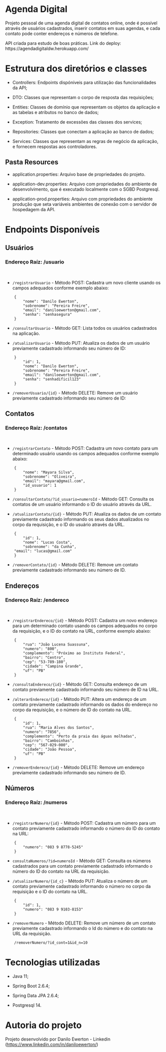 <h1>Agenda Digital</h1>

<p>Projeto pessoal de uma agenda digital de contatos online, onde é possível através de usuários cadastrados, inserir contatos em suas agendas, e cada contato pode conter endereços e números de telefone.</p>

<p>API criada para estudo de boas práticas. Link do deploy: https://agendadigitaldw.herokuapp.com/</p>

<h1>Estrutura dos diretórios e classes</h1>

* Controllers: Endpoints dispóníveis para utilização das funcionalidades da API;

* DTO: Classes que representam o corpo de resposta das requisições;

* Entities: Classes de domínio que representam os objetos da aplicação e as tabelas e atributos no banco de dados;

* Exception: Tratamento de excessões das classes dos services;

* Repositories: Classes que conectam a aplicação ao banco de dados;

* Services: Classes que representam as regras de negócio da aplicação, e fornecem respostas aos controladores.

<h2>Pasta Resources</h2>

* application.properties: Arquivo base de propriedades do projeto.

* application-dev.properties: Arquivo com propriedades do ambiente de desenvolvimento, que é executado localmente com o SGBD Postgresql.

* application-prod.properties: Arquivo com propriedades do ambiente produção que seta variáveis ambientes de conexão com o servidor de hospedagem da API.

<h1>Endpoints Disponíveis</h1>

<h2>Usuários</h2>

<h3>Endereço Raíz: /usuario</h3>
<br>

* <code>/registrarUsuario</code> - Método POST: Cadastra um novo cliente usando os campos adequados conforme exemplo abaixo:

~~~
    {
        "nome": "Danilo Ewerton",
        "sobrenome": "Pereira Freire",
        "email": "daniloewerton@gmail.com",
        "senha": "senhasegura"
    }
~~~

* <code>/consultarUsuario</code> - Método GET: Lista todos os usuários cadastrados na aplicação.

* <code>/atualizarUsuario</code> - Método PUT: Atualiza os dados de um usuário previamente cadastrado informando seu número de ID:

~~~
    }
        "id": 1,
        "nome": "Danilo Ewerton",
        "sobrenome": "Pereira Freire",
        "email": "daniloewerton@gmail.com",
        "senha": "senhadificil123"
    }
~~~

* <code>/removerUsuario/{id}</code> - Método DELETE: Remove um usuário previamente cadastrado informando seu número de ID:

<h2>Contatos</h2>

<h3>Endereço Raíz: /contatos</h3>
<br>

* <code>/registrarContato</code> - Método POST: Cadastra um novo contato para um determinado usuário usando os campos adequados conforme exemplo abaixo:

~~~
    {
        "nome": "Mayara Silva",
        "sobrenome": "Oliveira",
        "email": "mayara@gmail.com",
        "id_usuario": 1
    }
~~~

* <code>/consultarContato/?id_usuario=numeroId</code> - Método GET: Consulta os contatos de um usuário informando o ID do usuário através da URL.

* <code>/atualizarContato/{id}</code> - Método PUT: Atualiza os dados de um contato previamente cadastrado informando os seus dados atualizados no corpo da requisição, e o ID do usuário através da URL.

~~~
    {
        "id": 1,
        "nome": "Lucas Costa",
        "sobrenome": "da Cunha",
	"email": "lucas@gmail.com"
    }
~~~

* <code>/removerContato/{id}</code> - Método DELETE: Remove um contato previamente cadastrado informando seu número de ID.

<h2>Endereços</h2>

<h3>Endereço Raíz: /endereco</h3>
<br>

* <code>/registrarEndereco/{id}</code> - Método POST: Cadastra um novo endereço para um determinado contato usando os campos adequados no corpo da requisição, e o ID do contato na URL, conforme exemplo abaixo:

~~~
    {
        "rua": "João Lucena Suassuna",
        "numero": "800",
        "complemento": "Próximo ao Instituto Federal",
        "bairro": "Centro",
        "cep": "53-789-180",
        "cidade": "Campina Grande",
        "uf": "PB"
    }
~~~ 

* <code>/consultaEndereco/{id}</code> - Método GET: Consulta endereço de um contato previamente cadastrado informando seu número de ID na URL.

* <code>/alterarEndereco/{id}</code> - Método PUT: Altera um endereço de um contato previamente cadastrado informando os dados do endereço no corpo da requisição, e o número de ID do contato na URL.

~~~
    {
        "id": 1,
        "rua": "Maria Alves dos Santos",
        "numero": "7856",
        "complemento": "Perto da praia das águas molhadas",
        "bairro": "Camboinhas",
        "cep": "567-029-000",
        "cidade": "João Pessoa",
        "uf": "PB"
    }
~~~

* <code>/removerEndereco/{id}</code> - Método DELETE: Remove um endereço previamente cadastrado informando seu número de ID.

<h2>Números</h2>

<h3>Endereço Raíz: /numeros</h3>
<br>

* <code>/registrarNumero/{id}</code> - Método POST: Cadastra um número para um contato previamente cadastrado informando o número do ID do contato na URL:

~~~
    {
        "numero": "083 9 8778-5245"
    }
~~~

* <code>consultaNumeros/?id=numeroId</code> - Método GET: Consulta os números cadastrados para um contato previamente cadastrado informando o número do ID do contato na URL da requisição.

* <code>/atualizarNumero/{id_c}</code> - Método PUT: Atualiza o número de um contato previamente cadastrado informando o número no corpo da requisição e o ID do contato na URL.

~~~
    {
        "id": 1,
        "numero": "083 9 9103-8153"
    }
~~~

* <code>/removerNumero</code> - Método DELETE: Remove um número de um contato previamente cadastrado informando o Id do número e do contato na URL da requisição.

~~~
    /removerNumero/?id_cont=1&id_n=10
~~~

<h1>Tecnologias utilizadas</h1>

* Java 11;

* Spring Boot 2.6.4;

* Spring Data JPA 2.6.4;

* Postgresql 14.

<h1>Autoria do projeto</h1>

Projeto desenvolvido por Danilo Ewerton - Linkedin (https://www.linkedin.com/in/daniloewerton/)
